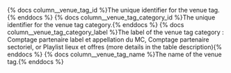 {% docs column__venue_tag_id %}The unique identifier for the venue tag.{% enddocs %}
{% docs column__venue_tag_category_id %}The unique identifier for the venue tag category.{% enddocs %}
{% docs column__venue_tag_category_label %}The label of the venue tag category : Comptage partenaire label et appellation du MC, Comptage partenaire sectoriel, or Playlist lieux et offres (more details in the table description){% enddocs %}
{% docs column__venue_tag_name %}The name of the venue tag.{% enddocs %}
